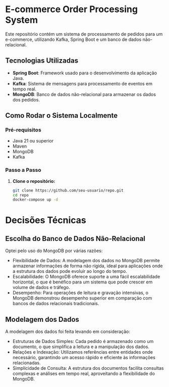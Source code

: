 # E-commerce Order Processing System

Este repositório contém um sistema de processamento de pedidos para um e-commerce, utilizando Kafka, Spring Boot e um banco de dados não-relacional.

## Tecnologias Utilizadas

- **Spring Boot**: Framework usado para o desenvolvimento da aplicação Java.
- **Kafka**: Sistema de mensagens para processamento de eventos em tempo real.
- **MongoDB**: Banco de dados não-relacional para armazenar os dados dos pedidos.

## Como Rodar o Sistema Localmente

### Pré-requisitos

- Java 21 ou superior
- Maven
- MongoDB
- Kafka

### Passo a Passo

1. **Clone o repositório:**

   ```bash
   git clone https://github.com/seu-usuario/repo.git
   cd repo
   docker-compose up -d
   ```


# Decisões Técnicas
## Escolha do Banco de Dados Não-Relacional
Optei pelo uso do MongoDB por várias razões:

- Flexibilidade de Dados: A modelagem dos dados no MongoDB permite armazenar informações de forma não rígida, ideal para aplicações onde a estrutura dos dados pode evoluir ao longo do tempo.
- Escalabilidade: O MongoDB oferece suporte a uma fácil escalabilidade horizontal, o que é benéfico para um sistema que pode crescer em volume de dados e tráfego.
- Desempenho: Para operações de leitura e gravação intensivas, o MongoDB demonstrou desempenho superior em comparação com bancos de dados relacionais tradicionais.

## Modelagem dos Dados
A modelagem dos dados foi feita levando em consideração:

- Estruturas de Dados Simples: Cada pedido é armazenado como um documento, o que simplifica a leitura e a manipulação dos dados.
- Relações e Indexação: Utilizamos referências entre entidades onde necessário, garantindo um acesso rápido e eficiente às informações relacionadas.
- Simplicidade de Consulta: A estrutura dos documentos facilita consultas complexas e análises em tempo real, aproveitando a flexibilidade do MongoDB.
